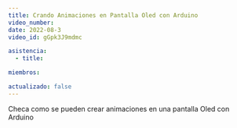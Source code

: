 ```yaml
---
title: Crando Animaciones en Pantalla Oled con Arduino
video_number:
date: 2022-08-3
video_id: gGpk3J9mdmc

asistencia:
  - title:

miembros:

actualizado: false
---
```


Checa como se pueden crear animaciones en una pantalla Oled con Arduino